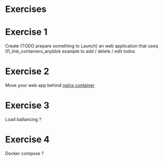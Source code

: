 # Exercises

# Exercise 1

Create (TODO prepare something to Launch) an web application that useq
01_link_containers_anyblok example to add / delete / edit todos

# Exercise 2

Move your web app behind [nginx container](https://hub.docker.com/_/nginx)

# Exercise 3

Load ballancing ?

# Exercise 4

Docker compose ?

